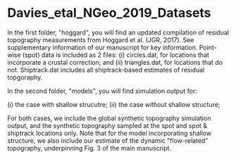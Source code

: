 # Davies_etal_NGeo_2019_Datasets

In the first folder, "hoggard", you will find an updated compilation of residual topography measurements from Hoggard et al. (JGR, 2017). See supplementary information of our manuscript for key information. Point-wise (spot) data is included as 2 files: (i) circles.dat, for locations that incorporate a crustal correction; and (ii) triangles.dat, for locations that do not. Shiptrack.dat includes all shiptrack-based estimates of residual topgoraphy. 

In the second folder, "models", you will find simulation output for:

(i) the case with shallow strucutre;
(ii) the case without shallow structure;

For both cases, we include the global synthetic topography simulation output, and the synthetic topography sampled at the spot and spot & shiptrack locations only. Note that for the model incorporating shallow structure, we also include our estimate of the dynamic "flow-related" topography, underpinning Fig. 3 of the main manuscript. 
